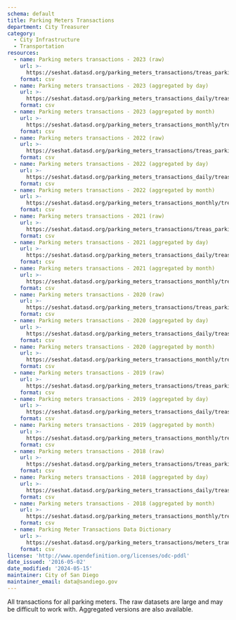 ```yaml
---
schema: default
title: Parking Meters Transactions
department: City Treasurer
category:
  - City Infrastructure
  - Transportation
resources:
  - name: Parking meters transactions - 2023 (raw)
    url: >-
      https://seshat.datasd.org/parking_meters_transactions/treas_parking_payments_2023_datasd.csv
    format: csv
  - name: Parking meters transactions - 2023 (aggregated by day)
    url: >-
      https://seshat.datasd.org/parking_meters_transactions_daily/treas_meters_2023_pole_by_mo_day_datasd.csv
    format: csv
  - name: Parking meters transactions - 2023 (aggregated by month)
    url: >-
      https://seshat.datasd.org/parking_meters_transactions_monthly/treas_meters_2023_pole_by_month_datasd.csv
    format: csv
  - name: Parking meters transactions - 2022 (raw)
    url: >-
      https://seshat.datasd.org/parking_meters_transactions/treas_parking_payments_2022_datasd.csv
    format: csv
  - name: Parking meters transactions - 2022 (aggregated by day)
    url: >-
      https://seshat.datasd.org/parking_meters_transactions_daily/treas_meters_2022_pole_by_mo_day_datasd.csv
    format: csv
  - name: Parking meters transactions - 2022 (aggregated by month)
    url: >-
      https://seshat.datasd.org/parking_meters_transactions_monthly/treas_meters_2022_pole_by_month_datasd.csv
    format: csv
  - name: Parking meters transactions - 2021 (raw)
    url: >-
      https://seshat.datasd.org/parking_meters_transactions/treas_parking_payments_2021_datasd.csv
    format: csv
  - name: Parking meters transactions - 2021 (aggregated by day)
    url: >-
      https://seshat.datasd.org/parking_meters_transactions_daily/treas_meters_2021_pole_by_mo_day_datasd.csv
    format: csv
  - name: Parking meters transactions - 2021 (aggregated by month)
    url: >-
      https://seshat.datasd.org/parking_meters_transactions_monthly/treas_meters_2021_pole_by_month_datasd.csv
    format: csv
  - name: Parking meters transactions - 2020 (raw)
    url: >-
      https://seshat.datasd.org/parking_meters_transactions/treas_parking_payments_2020_datasd.csv
    format: csv
  - name: Parking meters transactions - 2020 (aggregated by day)
    url: >-
      https://seshat.datasd.org/parking_meters_transactions_daily/treas_meters_2020_pole_by_mo_day_datasd.csv
    format: csv
  - name: Parking meters transactions - 2020 (aggregated by month)
    url: >-
      https://seshat.datasd.org/parking_meters_transactions_monthly/treas_meters_2020_pole_by_month_datasd.csv
    format: csv
  - name: Parking meters transactions - 2019 (raw)
    url: >-
      https://seshat.datasd.org/parking_meters_transactions/treas_parking_payments_2019_datasd.csv
    format: csv
  - name: Parking meters transactions - 2019 (aggregated by day)
    url: >-
      https://seshat.datasd.org/parking_meters_transactions_daily/treas_meters_2019_pole_by_mo_day_datasd.csv
    format: csv
  - name: Parking meters transactions - 2019 (aggregated by month)
    url: >-
      https://seshat.datasd.org/parking_meters_transactions_monthly/treas_meters_2019_pole_by_month_datasd.csv
    format: csv
  - name: Parking meters transactions - 2018 (raw)
    url: >-
      https://seshat.datasd.org/parking_meters_transactions/treas_parking_payments_2018_datasd.csv
    format: csv
  - name: Parking meters transactions - 2018 (aggregated by day)
    url: >-
      https://seshat.datasd.org/parking_meters_transactions_daily/treas_meters_2018_pole_by_mo_day_datasd.csv
    format: csv
  - name: Parking meters transactions - 2018 (aggregated by month)
    url: >-
      https://seshat.datasd.org/parking_meters_transactions_monthly/treas_meters_2018_pole_by_month_datasd.csv
    format: csv
  - name: Parking Meter Transactions Data Dictionary
    url: >-
      https://seshat.datasd.org/parking_meters_transactions/meters_transactions_dictionary_datasd.csv
    format: csv
license: 'http://www.opendefinition.org/licenses/odc-pddl'
date_issued: '2016-05-02'
date_modified: '2024-05-15'
maintainer: City of San Diego
maintainer_email: data@sandiego.gov
---
```

All transactions for all parking meters. The raw datasets are large and
may be difficult to work with. Aggregated versions are also available.

<!-- more -->
